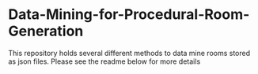 # Data-Mining-for-Procedural-Room-Generation
This repository holds several different methods to data mine rooms stored as json files. Please see the readme below for more details
